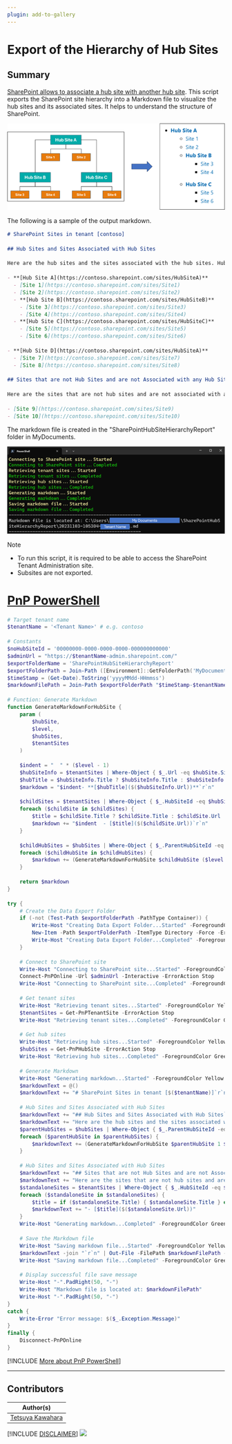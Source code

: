 ```yaml
---
plugin: add-to-gallery
---
```


# Export of the Hierarchy of Hub Sites

## Summary

[SharePoint allows to associate a hub site with another hub site](https://learn.microsoft.com/sharepoint/hub-to-hub-association). This script exports the SharePoint site hierarchy into a Markdown file to visualize the hub sites and its associated sites. It helps to understand the structure of SharePoint.

![Screenshot of the example](./assets/example.png)

The following is a sample of the output markdown.

```markdown
# SharePoint Sites in tenant [contoso]

## Hub Sites and Sites Associated with Hub Sites

Here are the hub sites and the sites associated with the hub sites. Hub sites are shown in bold.

- **[Hub Site A](https://contoso.sharepoint.com/sites/HubSiteA)**
  - [Site 1](https://contoso.sharepoint.com/sites/Site1)
  - [Site 2](https://contoso.sharepoint.com/sites/Site2)
  - **[Hub Site B](https://contoso.sharepoint.com/sites/HubSiteB)**
    - [Site 3](https://contoso.sharepoint.com/sites/Site3)
    - [Site 4](https://contoso.sharepoint.com/sites/Site4)
  - **[Hub Site C](https://contoso.sharepoint.com/sites/HubSiteC)**
    - [Site 5](https://contoso.sharepoint.com/sites/Site5)
    - [Site 6](https://contoso.sharepoint.com/sites/Site6)

- **[Hub Site D](https://contoso.sharepoint.com/sites/HubSiteA)**
  - [Site 7](https://contoso.sharepoint.com/sites/Site7)
  - [Site 8](https://contoso.sharepoint.com/sites/Site8)

## Sites that are not Hub Sites and are not Associated with any Hub Site

Here are the sites that are not hub sites and are not associated with any hub site.

- [Site 9](https://contoso.sharepoint.com/sites/Site9)
- [Site 10](https://contoso.sharepoint.com/sites/Site10)
```

The markdown file is created in the "SharePointHubSiteHierarchyReport" folder in MyDocuments.

![Screenshot of the execution screen](./assets/execution-screen.png)

> [!Note]
> - To run this script, it is required to be able to access the SharePoint Tenant Administration site.
> - Subsites are not exported.

# [PnP PowerShell](#tab/pnpps)

```powershell
# Target tenant name
$tenantName = '<Tenant Name>' # e.g. contoso

# Constants
$noHubSiteId = '00000000-0000-0000-0000-000000000000'
$adminUrl = "https://$tenantName-admin.sharepoint.com/"
$exportFolderName = 'SharePointHubSiteHierarchyReport'
$exportFolderPath = Join-Path ([Environment]::GetFolderPath('MyDocuments')) $exportFolderName
$timeStamp = (Get-Date).ToString('yyyyMMdd-HHmmss')
$markdownFilePath = Join-Path $exportFolderPath "$timeStamp-$tenantName.md"

# Function: Generate Markdown
function GenerateMarkdownForHubSite {
    param (
        $hubSite,
        $level,
        $hubSites,
        $tenantSites
    )

    $indent = "  " * ($level - 1)
    $hubSiteInfo = $tenantSites | Where-Object { $_.Url -eq $hubSite.SiteUrl }
    $hubTitle = $hubSiteInfo.Title ? $hubSiteInfo.Title : $hubSiteInfo.Url
    $markdown = "$indent- **[$hubTitle]($($hubSiteInfo.Url))**`r`n"

    $childSites = $tenantSites | Where-Object { $_.HubSiteId -eq $hubSite.SiteId -and $_.Url -ne $hubSite.SiteUrl }
    foreach ($childSite in $childSites) {
        $title = $childSite.Title ? $childSite.Title : $childSite.Url
        $markdown += "$indent  - [$title]($($childSite.Url))`r`n"
    }

    $childHubSites = $hubSites | Where-Object { $_.ParentHubSiteId -eq $hubSite.SiteId }
    foreach ($childHubSite in $childHubSites) {
        $markdown += (GenerateMarkdownForHubSite $childHubSite ($level + 1) $hubSites $tenantSites)
    }

    return $markdown
}

try {
    # Create the Data Export Folder
    if (-not (Test-Path $exportFolderPath -PathType Container)) {
        Write-Host "Creating Data Export Folder...Started" -ForegroundColor Yellow
        New-Item -Path $exportFolderPath -ItemType Directory -Force -ErrorAction Stop
        Write-Host "Creating Data Export Folder...Completed" -ForegroundColor Green
    }

    # Connect to SharePoint site
    Write-Host "Connecting to SharePoint site...Started" -ForegroundColor Yellow
    Connect-PnPOnline -Url $adminUrl -Interactive -ErrorAction Stop
    Write-Host "Connecting to SharePoint site...Completed" -ForegroundColor Green

    # Get tenant sites
    Write-Host "Retrieving tenant sites...Started" -ForegroundColor Yellow
    $tenantSites = Get-PnPTenantSite -ErrorAction Stop
    Write-Host "Retrieving tenant sites...Completed" -ForegroundColor Green

    # Get hub sites
    Write-Host "Retrieving hub sites...Started" -ForegroundColor Yellow
    $hubSites = Get-PnPHubSite -ErrorAction Stop
    Write-Host "Retrieving hub sites...Completed" -ForegroundColor Green

    # Generate Markdown
    Write-Host "Generating markdown...Started" -ForegroundColor Yellow
    $markdownText = @()
    $markdownText += "# SharePoint Sites in tenant [$($tenantName)]`r`n"

    # Hub Sites and Sites Associated with Hub Sites
    $markdownText += "## Hub Sites and Sites Associated with Hub Sites`r`n"
    $markdownText += "Here are the hub sites and the sites associated with the hub sites. Hub sites are shown in bold.`r`n"
    $parentHubSites = $hubSites | Where-Object { $_.ParentHubSiteId -eq $noHubSiteId }
    foreach ($parentHubSite in $parentHubSites) {
        $markdownText += (GenerateMarkdownForHubSite $parentHubSite 1 $hubSites $tenantSites)
    }

    # Hub Sites and Sites Associated with Hub Sites
    $markdownText += "## Sites that are not Hub Sites and are not Associated with any Hub Site`r`n"
    $markdownText += "Here are the sites that are not hub sites and are not associated with any hub site.`r`n"
    $standaloneSites = $tenantSites | Where-Object { $_.HubSiteId -eq $noHubSiteId }
    foreach ($standaloneSite in $standaloneSites) {
        $title = if ($standaloneSite.Title) { $standaloneSite.Title } else { $standaloneSite.Url }
        $markdownText += "- [$title]($($standaloneSite.Url))"
    }
    Write-Host "Generating markdown...Completed" -ForegroundColor Green

    # Save the Markdown file
    Write-Host "Saving markdown file...Started" -ForegroundColor Yellow
    $markdownText -join "`r`n" | Out-File -FilePath $markdownFilePath -Encoding UTF8 -ErrorAction Stop
    Write-Host "Saving markdown file...Completed" -ForegroundColor Green

    # Display successful file save message
    Write-Host "-".PadRight(50, "-")
    Write-Host "Markdown file is located at: $markdownFilePath"
    Write-Host "-".PadRight(50, "-")
}
catch {
    Write-Error "Error message: $($_.Exception.Message)"
}
finally {
    Disconnect-PnPOnline
}
```
[!INCLUDE [More about PnP PowerShell](../../docfx/includes/MORE-PNPPS.md)]
***

## Contributors

| Author(s)        |
|------------------|
| [Tetsuya Kawahara](https://github.com/tecchan1107) |

[!INCLUDE [DISCLAIMER](../../docfx/includes/DISCLAIMER.md)]
<img src="https://m365-visitor-stats.azurewebsites.net/script-samples/scripts/spo-export-hub-site-hierarchy" aria-hidden="true" />